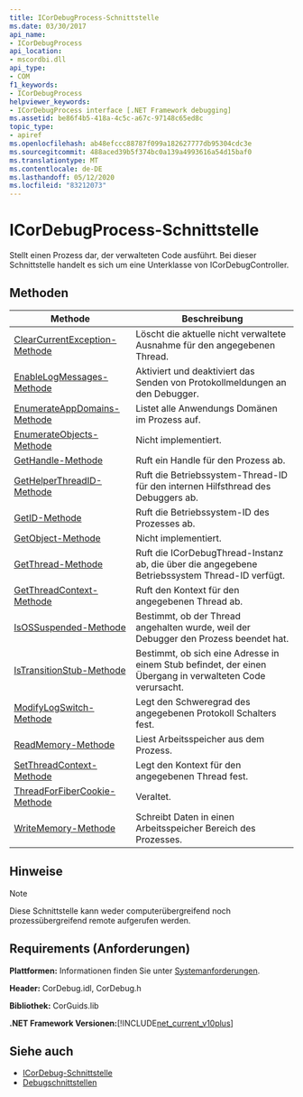 ```yaml
---
title: ICorDebugProcess-Schnittstelle
ms.date: 03/30/2017
api_name:
- ICorDebugProcess
api_location:
- mscordbi.dll
api_type:
- COM
f1_keywords:
- ICorDebugProcess
helpviewer_keywords:
- ICorDebugProcess interface [.NET Framework debugging]
ms.assetid: be86f4b5-418a-4c5c-a67c-97148c65ed8c
topic_type:
- apiref
ms.openlocfilehash: ab48efccc88787f099a182627777db95304cdc3e
ms.sourcegitcommit: 488aced39b5f374bc0a139a4993616a54d15baf0
ms.translationtype: MT
ms.contentlocale: de-DE
ms.lasthandoff: 05/12/2020
ms.locfileid: "83212073"
---
```

# <a name="icordebugprocess-interface"></a>ICorDebugProcess-Schnittstelle
Stellt einen Prozess dar, der verwalteten Code ausführt. Bei dieser Schnittstelle handelt es sich um eine Unterklasse von ICorDebugController.  
  
## <a name="methods"></a>Methoden  
  
|Methode|Beschreibung|  
|------------|-----------------|  
|[ClearCurrentException-Methode](icordebugprocess-clearcurrentexception-method.md)|Löscht die aktuelle nicht verwaltete Ausnahme für den angegebenen Thread.|  
|[EnableLogMessages-Methode](icordebugprocess-enablelogmessages-method.md)|Aktiviert und deaktiviert das Senden von Protokollmeldungen an den Debugger.|  
|[EnumerateAppDomains-Methode](icordebugprocess-enumerateappdomains-method.md)|Listet alle Anwendungs Domänen im Prozess auf.|  
|[EnumerateObjects-Methode](icordebugprocess-enumerateobjects-method.md)|Nicht implementiert.|  
|[GetHandle-Methode](icordebugprocess-gethandle-method.md)|Ruft ein Handle für den Prozess ab.|  
|[GetHelperThreadID-Methode](icordebugprocess-gethelperthreadid-method.md)|Ruft die Betriebssystem-Thread-ID für den internen Hilfsthread des Debuggers ab.|  
|[GetID-Methode](icordebugprocess-getid-method.md)|Ruft die Betriebssystem-ID des Prozesses ab.|  
|[GetObject-Methode](icordebugprocess-getobject-method.md)|Nicht implementiert.|  
|[GetThread-Methode](icordebugprocess-getthread-method.md)|Ruft die ICorDebugThread-Instanz ab, die über die angegebene Betriebssystem Thread-ID verfügt.|  
|[GetThreadContext-Methode](icordebugprocess-getthreadcontext-method.md)|Ruft den Kontext für den angegebenen Thread ab.|  
|[IsOSSuspended-Methode](icordebugprocess-isossuspended-method.md)|Bestimmt, ob der Thread angehalten wurde, weil der Debugger den Prozess beendet hat.|  
|[IsTransitionStub-Methode](icordebugprocess-istransitionstub-method.md)|Bestimmt, ob sich eine Adresse in einem Stub befindet, der einen Übergang in verwalteten Code verursacht.|  
|[ModifyLogSwitch-Methode](icordebugprocess-modifylogswitch-method.md)|Legt den Schweregrad des angegebenen Protokoll Schalters fest.|  
|[ReadMemory-Methode](icordebugprocess-readmemory-method.md)|Liest Arbeitsspeicher aus dem Prozess.|  
|[SetThreadContext-Methode](icordebugprocess-setthreadcontext-method.md)|Legt den Kontext für den angegebenen Thread fest.|  
|[ThreadForFiberCookie-Methode](icordebugprocess-threadforfibercookie-method.md)|Veraltet.|  
|[WriteMemory-Methode](icordebugprocess-writememory-method.md)|Schreibt Daten in einen Arbeitsspeicher Bereich des Prozesses.|  
  
## <a name="remarks"></a>Hinweise  
  
> [!NOTE]
> Diese Schnittstelle kann weder computerübergreifend noch prozessübergreifend remote aufgerufen werden.  
  
## <a name="requirements"></a>Requirements (Anforderungen)  
 **Plattformen:** Informationen finden Sie unter [Systemanforderungen](../../get-started/system-requirements.md).  
  
 **Header:** CorDebug.idl, CorDebug.h  
  
 **Bibliothek:** CorGuids.lib  
  
 **.NET Framework Versionen:**[!INCLUDE[net_current_v10plus](../../../../includes/net-current-v10plus-md.md)]  
  
## <a name="see-also"></a>Siehe auch

- [ICorDebug-Schnittstelle](icordebug-interface.md)
- [Debugschnittstellen](debugging-interfaces.md)
